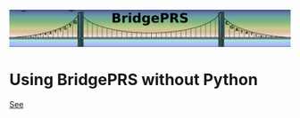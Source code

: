 ![Screenshot](img/slim/guide_logo8.png) 

# Using BridgePRS without Python

[See](https://github.com/clivehoggart/BridgePRS)
